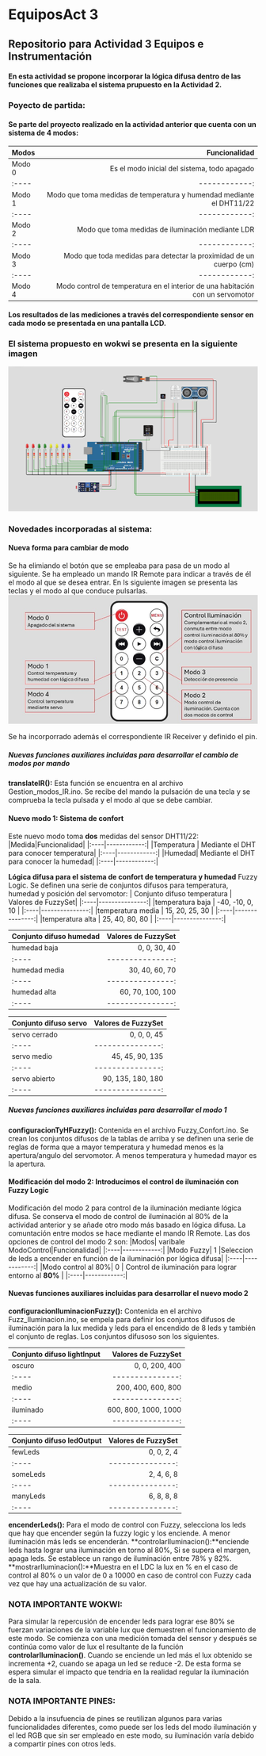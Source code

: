 # EquiposAct 3
## Repositorio para Actividad 3 Equipos e Instrumentación
#### En esta actividad se propone incorporar la lógica difusa dentro de las funciones que realizaba el sistema prupuesto en la Actividad 2.

### Poyecto de partida:
#### Se parte del proyecto realizado en la actividad anterior que cuenta con un sistema de 4 modos:
|Modos|Funcionalidad|
|:----|------------:|
|Modo 0| Es el modo inicial del sistema, todo apagado|
|:----|------------:|
|Modo 1| Modo que toma medidas de temperatura y humendad mediante el DHT11/22|
|:----|------------:|
|Modo 2| Modo que toma medidas de iluminación mediante LDR|
|:----|------------:|
|Modo 3| Modo que toda medidas para detectar la proximidad de un cuerpo (cm)|
|:----|------------:|
|Modo 4| Modo control de temperatura en el interior de una habitación con un servomotor|

#### Los resultados de las mediciones a través del correspondiente sensor en cada modo se presentada en una pantalla LCD.

### El sistema propuesto en wokwi se presenta en la siguiente imagen
![Imagen mando IR](Captura.png)

### Novedades incorporadas al sistema:
#### Nueva forma para cambiar de modo
Se ha elimiando el botón que se empleaba para pasa de un modo al siguiente. Se ha empleado un mando IR Remote para indicar a través de él el modo al que se 
desea entrar. En ls siguiente imagen se presenta las teclas y el modo al que conduce pulsarlas.
![Imagen mando IR](guia_mando.jpg)

Se ha incorporrado además el correspondiente IR Receiver y definido el pin.

##### Nuevas funciones auxiliares incluidas para desarrollar el cambio de modos por mando
**translateIR():** Esta función se encuentra en al archivo Gestion_modos_IR.ino. Se recibe del mando la pulsación de una tecla y se comprueba la tecla pulsada y el modo al
que se debe cambiar.

#### Nuevo modo 1: Sistema de confort
Este nuevo modo toma **dos** medidas del sensor DHT11/22: 
|Medida|Funcionalidad|
|:----|------------:|
|Temperatura | Mediante el DHT para conocer temperatura|
|:----|------------:|
|Humedad| Mediante el DHT para conocer la humedad|
|:----|------------:|

**Lógica difusa para el sistema de confort de temperatura y humedad**
Fuzzy Logic. Se definen una serie de conjuntos difusos para temperatura, humedad y posición del servomotor:
| Conjunto difuso temperatura | Valores de FuzzySet|
|:----|---------------:|
|temperatura baja | -40, -10, 0, 10 | 
|:----|---------------:|
|temperatura media | 15, 20, 25, 30 |
|:----|---------------:|
|temperatura alta | 25, 40, 80, 80 | 
|:----|---------------:|

| Conjunto difuso humedad | Valores de FuzzySet|
|:----|---------------:|
|humedad baja | 0, 0, 30, 40 | 
|:----|---------------:|
|humedad media | 30, 40, 60, 70 |
|:----|---------------:|
|humedad alta | 60, 70, 100, 100 | 
|:----|---------------:|

| Conjunto difuso servo | Valores de FuzzySet|
|:----|---------------:|
|servo cerrado | 0, 0, 0, 45 | 
|:----|---------------:|
|servo medio | 45, 45, 90, 135 |
|:----|---------------:|
|servo abierto | 90, 135, 180, 180 | 
|:----|---------------:|


##### Nuevas funciones auxiliares incluidas para desarrollar el modo 1
**configuracionTyHFuzzy():** Contenida en el archivo Fuzzy_Confort.ino. Se crean los conjuntos difusos de la tablas de arriba y se definen una serie de reglas de forma que a mayor temperatura y humedad menos es la apertura/angulo del servomotor. A menos temperatura y humedad mayor es la apertura. 

#### Modificación del modo 2: Introducimos el control de iluminación con Fuzzy Logic
Modificación del modo 2 para control de la iluminación mediante lógica difusa. Se conserva el modo de control de iluminación al 80% de la actividad anterior y se añade otro modo
más basado en lógica difusa. La comuntación entre modos se hace mediante el mando IR Remote. Las dos opciones de control del modo 2 son:
|Modos| varibale ModoControl|Funcionalidad|
|:----|------------:|
|Modo Fuzzy| 1 |Seleccion de leds a encender en función de la iluminación por lógica difusa|
|:----|------------:|
|Modo control al 80%| 0 | Control de iluminación para lograr entorno al **80%** |
|:----|------------:|

#### Nuevas funciones auxiliares incluidas para desarrollar el nuevo modo 2
**configuracionIluminacionFuzzy():** Contenida en el archivo Fuzz_Iluminacion.ino, se empela para definir los conjuntos difusos de iluminación para la lux medida y leds para el encendido de 8 leds y también el conjunto de reglas. Los conjuntos difusoso son los siguientes.

| Conjunto difuso lightInput | Valores de FuzzySet|
|:----|---------------:|
|oscuro | 0, 0, 200, 400 | 
|:----|---------------:|
| medio | 200, 400, 600, 800 |
|:----|---------------:|
|iluminado | 600, 800, 1000, 1000 | 
|:----|---------------:|

| Conjunto difuso ledOutput | Valores de FuzzySet|
|:----|---------------:|
|fewLeds | 0, 0, 2, 4 | 
|:----|---------------:|
|someLeds | 2, 4, 6, 8 |
|:----|---------------:|
|manyLeds | 6, 8, 8, 8 | 
|:----|---------------:|

**encenderLeds():** Para el modo de control con Fuzzy, selecciona los leds que hay que encender según la fuzzy logic y los enciende. A menor iluminación más leds se encenderán.
**controlarIluminacion():**enciende leds hasta lograr una iluminación en torno al 80%, Si se supera el margen, apaga leds. Se establece un rango de iluminación entre 78% y 82%.
**mostrarIluminacion():**Muestra en el LDC la lux en % en el caso de control al 80% o un valor de 0 a 10000 en caso de control con Fuzzy cada vez que hay una actualización de su valor.

### NOTA IMPORTANTE WOKWI:
Para simular la repercusión de encender leds para lograr ese 80% se fuerzan variaciones de la variable lux que demuestren el funcionamiento de este modo. Se comienza con una medición tomada del sensor y después se continúa como valor de lux el resultante de la función **controlarIluminacion()**. Cuando se enciende un led más el lux obtenido se incrementa +2, cuando se apaga un led se reduce -2. De esta forma se espera simular el impacto que tendría en la realidad regular la iluminación de la sala.

### NOTA IMPORTANTE PINES:
Debido a la insufuencia de pines se reutilizan algunos para varias funcionalidades diferentes, como puede ser los leds del modo iluminación y el led RGB que sin ser empleado en este modo, su iluminación varía debido a compartir pines con otros leds.

